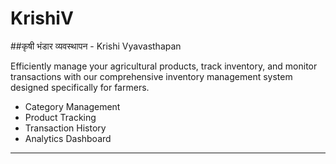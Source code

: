 # KrishiV

 ##कृषी भंडार व्यवस्थापन - Krishi Vyavasthapan
 
Efficiently manage your agricultural products, track inventory, and monitor transactions with our comprehensive inventory management system designed specifically for farmers.

 - Category Management
 - Product Tracking
 - Transaction History
 - Analytics Dashboard
 
 ---
